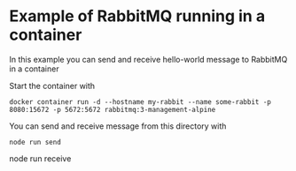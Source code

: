 # Example of RabbitMQ running in a container

In this example you can send and receive hello-world message to RabbitMQ in a container

Start the container with
``` 
docker container run -d --hostname my-rabbit --name some-rabbit -p 8080:15672 -p 5672:5672 rabbitmq:3-management-alpine
```
You can send and receive message from this directory with
``` 
node run send
``` 
node run receive
```

